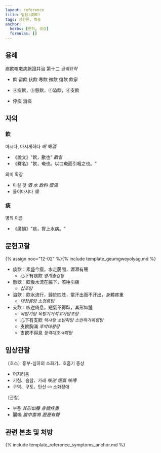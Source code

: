 ```yaml
---
layout: reference
title: 담음(痰飮)
tags: 상한론, 병증
anchor:
  herbs: [반하, 생강]
  formulas: []
---
```



## 용례

痰飮咳嗽病脈證幷治 第十二 _금궤요략_

* 飮 留飮 伏飮 寒飮 微飮 傷飮 飮家
* ⓐ痰飮，ⓑ懸飮，ⓒ溢飮，ⓓ支飮

* 停痰 消痰

## 자의

### 飮

마시다, 마시게하다 _喝_ _喝酒_
* 《說文》"飮，歠也" _歠철_
* 《釋名》"飮，奄也。以口奄而引咽之也。"

의미 확장
* 마실 것 _酒_ _水_ _飲料_ _漿湯_
* 들이마시다 _吸_

### 痰

병의 이름
* 《廣韻》"痰，胷上水病。"

## 문헌고찰

{% assign noo="12-02" %}{% include template_geumgweyolyag.md %}

* 痰飮：素盛今瘦，水走腸間，瀝瀝有聲
  - 心下有痰飮 _영계출감탕_
* 懸飮：飮後水流在脇下，咳唾引痛
  - _십조탕_
* 溢飮：飮水流行，歸於四肢，當汗出而不汗出，身體疼重
  - _대청룡탕_ _소청룡탕_
* 支飮：咳逆倚息，短氣不得臥，其形如腫
  - _목방기탕_ _목방기거석고가망초탕_
  - 心下有支飮 _택사탕_ _소반하탕_ _소반하가복령탕_
  - 支飮胸滿 _후박대황탕_
  - 支飮不得息 _정력대조사폐탕_

## 임상관찰

〔호소〕흉부-심하의 소화기、호흡기 증상
* 어지러움
* 기침、숨참、가래 _咳逆_ _短氣_ _咳唾_
* 구역、구토、탄산 ∽ 소화장애

〔관찰〕
* 부종 _其形如腫_ _身體疼重_
* 腸鳴 _腹中雷鳴_ _瀝瀝有聲_

## 관련 본초 및 처방


{% include template_reference_symptoms_anchor.md %}
